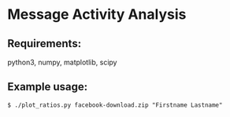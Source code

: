 # Message Activity Analysis

## Requirements:
python3, numpy, matplotlib, scipy

## Example usage:  
`$ ./plot_ratios.py facebook-download.zip "Firstname Lastname"`
